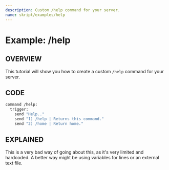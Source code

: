 ```yaml
---
description: Custom /help command for your server.
name: skript/examples/help
---
```


# Example: /help

## OVERVIEW

This tutorial will show you how to create a custom `/help` command for your server.

## CODE

```vb
command /help:
  trigger:
    send "Help.."
    send "1) /help | Returns this command."
    send "2) /home | Return home."
```

## EXPLAINED

This is a very bad way of going about this, as it's very limited and hardcoded. A better way might be using variables for lines or an external text file.
